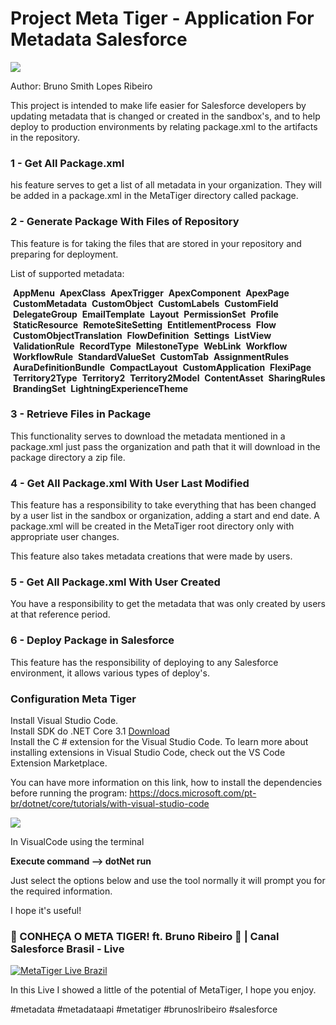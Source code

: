 # Project Meta Tiger - Application For Metadata Salesforce

<img src="https://github.com/brunoslribeiro/sfdc-package-repository-files/blob/master/assets/metatiger.png">

Author: Bruno Smith Lopes Ribeiro

This project is intended to make life easier for Salesforce developers by updating metadata that is changed or created in the sandbox's, and to help deploy to production environments by relating package.xml to the artifacts in the repository.

<h3>1 - Get All Package.xml</h3>                     

his feature serves to get a list of all metadata in your organization. They will be added in a package.xml in the MetaTiger directory called package.

<h3> 2 - Generate Package With Files of Repository </h3>   

This feature is for taking the files that are stored in your repository and preparing for deployment.

List of supported metadata:

&nbsp;<strong>AppMenu</strong> &nbsp;<strong>ApexClass</strong> &nbsp;<strong>ApexTrigger</strong> &nbsp;<strong>ApexComponent</strong> &nbsp;<strong>ApexPage</strong> &nbsp;<strong>CustomMetadata</strong> &nbsp;<strong>CustomObject</strong> &nbsp;<strong>CustomLabels</strong> &nbsp;<strong>CustomField</strong> &nbsp;<strong>DelegateGroup</strong> &nbsp;<strong>EmailTemplate</strong> &nbsp;<strong>Layout</strong> &nbsp;<strong>PermissionSet</strong> &nbsp;<strong>Profile</strong> &nbsp;<strong>StaticResource</strong> &nbsp;<strong>RemoteSiteSetting</strong> &nbsp;<strong>EntitlementProcess</strong> &nbsp;<strong>Flow</strong> &nbsp;<strong>CustomObjectTranslation</strong> &nbsp;<strong>FlowDefinition</strong> &nbsp;<strong>Settings</strong> &nbsp;<strong>ListView</strong> &nbsp;<strong>ValidationRule</strong> &nbsp;<strong>RecordType</strong> &nbsp;<strong>MilestoneType</strong> &nbsp;<strong>WebLink</strong> &nbsp;<strong>Workflow</strong> &nbsp;<strong>WorkflowRule</strong> &nbsp;<strong>StandardValueSet</strong> &nbsp;<strong>CustomTab</strong> &nbsp;<strong>AssignmentRules</strong> &nbsp;<strong>AuraDefinitionBundle</strong> &nbsp;<strong>CompactLayout</strong> &nbsp;<strong>CustomApplication</strong> &nbsp;<strong>FlexiPage</strong> &nbsp;<strong>Territory2Type</strong> &nbsp;<strong>Territory2</strong> &nbsp;<strong>Territory2Model</strong> &nbsp;<strong>ContentAsset</strong> &nbsp;<strong>SharingRules</strong> &nbsp;<strong>BrandingSet</strong> &nbsp;<strong>LightningExperienceTheme </strong>

<h3> 3 - Retrieve Files in Package </h3>   

This functionality serves to download the metadata mentioned in a package.xml just pass the organization and path that it will download in the package directory a zip file.
<h3> 4 - Get All Package.xml With User Last Modified </h3>

This feature has a responsibility to take everything that has been changed by a user list in the sandbox or organization, adding a start and end date. A package.xml will be created in the MetaTiger root directory only with appropriate user changes.

This feature also takes metadata creations that were made by users.

<h3> 5 - Get All Package.xml With User Created </h3>  

You have a responsibility to get the metadata that was only created by users at that reference period.

<h3>6 - Deploy Package in Salesforce</h3>  

This feature has the responsibility of deploying to any Salesforce environment, it allows various types of deploy's.

<h3>Configuration Meta Tiger</h3>

Install  Visual Studio Code.<br />
Install SDK do .NET Core 3.1 <a href="https://dotnet.microsoft.com/download/dotnet-core/3.1">Download</a> <br />
Install the C # extension for the Visual Studio Code. To learn more about installing extensions in Visual Studio Code, check out the VS Code Extension Marketplace.<br />

You can have more information on this link, how to install the dependencies before running the program:
https://docs.microsoft.com/pt-br/dotnet/core/tutorials/with-visual-studio-code<br />

<img src="https://github.com/brunoslribeiro/sfdc-package-repository-files/blob/master/assets/SFDC-PackageManifest.PNG">

In VisualCode using the terminal <br />

<strong>Execute command --> dotNet run</strong>

Just select the options below and use the tool normally it will prompt you for the required information.

I hope it's useful!<br />

<h3>🚨 CONHEÇA O META TIGER! ft. Bruno Ribeiro 🎥 | Canal Salesforce Brasil - Live</h3>

[![MetaTiger Live Brazil](https://img.youtube.com/vi/ys5mhpL2Ibg/0.jpg)](https://www.youtube.com/watch?v=ys5mhpL2Ibg)

In this Live I showed a little of the potential of MetaTiger, I hope you enjoy. <br/>

#metadata #metadataapi #metatiger #brunoslribeiro #salesforce
